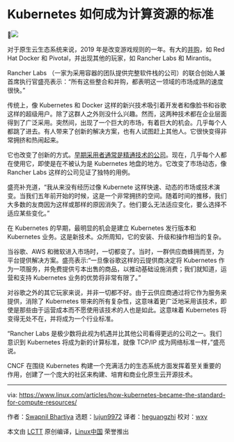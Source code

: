 [#]: collector: (lujun9972)
[#]: translator: (heguangzhi)
[#]: reviewer: (wxy)
[#]: publisher: ( )
[#]: url: ( )
[#]: subject: (How Kubernetes Became the Standard for Compute Resources)
[#]: via: (https://www.linux.com/articles/how-kubernetes-became-the-standard-for-compute-resources/)
[#]: author: (Swapnil Bhartiya https://www.linux.com/author/swapnil/)

Kubernetes 如何成为计算资源的标准
======

![](https://www.linux.com/wp-content/uploads/2019/08/elevator-1598431_1920.jpg)

对于原生云生态系统来说，2019 年是改变游戏规则的一年。有大的[并购][1]，如 Red Hat Docker 和 Pivotal，并出现其他的玩家，如 Rancher Labs 和 Mirantis。

Rancher Labs （一家为采用容器的团队提供完整软件栈的公司）的联合创始人兼首席执行官盛亮表示：“所有这些整合和并购，都表明这一领域的市场成熟的速度很快。”

传统上，像 Kubernetes 和 Docker 这样的新兴技术吸引着开发者和像脸书和谷歌这样的超级用户。除了这群人之外则没什么兴趣。然而，这两种技术都在企业层面得到了广泛采用。突然间，出现了一个巨大的市场，有着巨大的机会。几乎每个人都跳了进去。有人带来了创新的解决方案，也有人试图赶上其他人。它很快变得非常拥挤和热闹起来。

它也改变了创新的方式。[早期采用者通常是精通技术的公司][2]。现在，几乎每个人都在使用它，即使是在不被认为是 Kubernetes 地盘的地方。它改变了市场动态，像 Rancher Labs 这样的公司见证了独特的用例。

盛亮补充道，“我从来没有经历过像 Kubernete 这样快速、动态的市场或技术演变。当我们五年前开始的时候，这是一个非常拥挤的空间。随着时间的推移，我们大多数的友商因为这样或那样的原因消失了。他们要么无法适应变化，要么选择不适应某些变化。”

在 Kubernetes 的早期，最明显的机会是建立 Kubernetes 发行版本和 Kubernetes 业务。这是新技术。众所周知，它的安装、升级和操作相当的复杂。

当谷歌、AWS 和微软进入市场时，一切都变了。当时，一群供应商蜂拥而至，为平台提供解决方案。盛亮表示:“一旦像谷歌这样的云提供商决定将 Kubernetes 作为一项服务，并免费提供亏本出售的商品，以推动基础设施消费；我们就知道，运营和支持 Kubernetes 业务的优势将非常有限了。”

对谷歌之外的其它玩家来说，并非一切都不好。由于云供应商通过将它作为服务来提供，消除了 Kubernetes 带来的所有复杂性，这意味着更广泛地采用该技术，即使是那些由于运营成本而不愿使用该技术的人也是如此。这意味着 Kubernetes 将变得无处不在，并将成为一个行业标准。

“Rancher Labs 是极少数将此视为机遇并比其他公司看得更远的公司之一。我们意识到 Kubernetes 将成为新的计算标准，就像 TCP/IP 成为网络标准一样，”盛亮说。

CNCF 在围绕 Kubernetes 构建一个充满活力的生态系统方面发挥着至关重要的作用，创建了一个庞大的社区来构建、培育和商业化原生云开源技术。

--------------------------------------------------------------------------------

via: https://www.linux.com/articles/how-kubernetes-became-the-standard-for-compute-resources/

作者：[Swapnil Bhartiya][a]
选题：[lujun9972][b]
译者：[heguangzhi](https://github.com/heguangzhi)
校对：[wxy](https://github.com/wxy)

本文由 [LCTT](https://github.com/LCTT/TranslateProject) 原创编译，[Linux中国](https://linux.cn/) 荣誉推出

[a]: https://www.linux.com/author/swapnil/
[b]: https://github.com/lujun9972
[1]: https://www.cloudfoundry.org/blog/2019-is-the-year-of-consolidation-why-ibms-deal-with-red-hat-is-a-harbinger-of-things-to-come/
[2]: https://www.packet.com/blog/open-source-season-on-the-kubernetes-highway/
